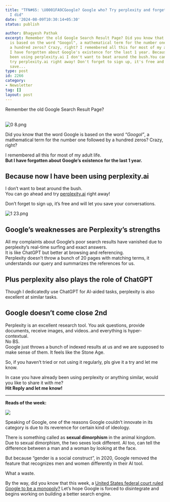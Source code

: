 ```yaml
---
title: "TFN#65: \U0001FA9CGoogle? Google who? Try perplexity and forget Google like
  I did"
date: '2024-08-09T10:30:14+05:30'
status: publish

author: Bhagyesh Pathak
excerpt: Remember the old Google Search Result Page? Did you know that the word Google
  is based on the word "Googol", a mathematical term for the number one followed by
  a hundred zeros? Crazy, right? I remembered all this for most of my adult life.But
  I have forgotten about Google's existence for the last 1 year. Because now I have
  been using perplexity.ai I don't want to beat around the bush.You can go ahead and
  try perplexity.ai right away! Don't forget to sign up, it's free and will let you
  save...
type: post
id: 2266
category:
- Newsletter
tag: []
layout: post
---
```


Remember the old Google Search Result Page?  
​

![0 8.png](https://embed.filekitcdn.com/e/tkwVjiL2WnM6sb9P2ZThes/dZGLeNegsfvSBmUGnMzLbr)

Did you know that the word Google is based on the word *“Googol”*, a mathematical term for the number one followed by a hundred zeros? Crazy, right?

I remembered all this for most of my adult life.  
​**But I have forgotten about Google’s existence for the last 1 year.**

Because now I have been using perplexity.ai
-------------------------------------------

I don’t want to beat around the bush.  
You can go ahead and try [perplexity.ai](https://www.perplexity.ai/) right away!

Don’t forget to sign up, it’s free and will let you save your conversations.

![1 23.png](https://embed.filekitcdn.com/e/tkwVjiL2WnM6sb9P2ZThes/8HP8rgmhx2Xy1UkBNtMjWJ)

Google’s weaknesses are Perplexity’s strengths
----------------------------------------------

All my complaints about Google’s poor search results have vanished due to perplexity’s real-time surfing and exact answers.  
It is like ChatGPT but better at browsing and referencing.  
Perplexity doesn’t throw a bunch of 20 pages with matching terms, it understands our query and summarizes the references for us.

Plus perplexity also plays the role of ChatGPT
----------------------------------------------

Though I dedicatedly use ChatGPT for AI-aided tasks, perplexity is also excellent at similar tasks.

Google doesn’t come close 2nd
-----------------------------

Perplexity is an excellent research tool. You ask questions, provide documents, receive images, and videos..and everything is hyper-contextual.  
No BS.  
Google just throws a bunch of indexed results at us and we are supposed to make sense of them. It feels like the Stone Age.

So, if you haven’t tried or not using it regularly, pls give it a try and let me know.

In case you have already been using perplexity or anything similar, would you like to share it with me?  
​**Hit Reply and let me know!**

---

**Reads of the week:**

[![](https://embed.filekitcdn.com/e/tkwVjiL2WnM6sb9P2ZThes/rbtEdYW7FTyuwS4GmN4Fdo)](https://www.forbes.com/sites/beasleydavid/2020/02/20/google-removes-gender-descriptions-on-ai-tool/)

Speaking of Google, one of the reasons Google couldn’t innovate in its category is due to its reverence for certain kind of ideology.

There is something called as **sexual dimorphism** in the animal kingdom. Due to sexual dimorphism, the two sexes look different. AI too, can tell the difference between a man and a woman by looking at the face.

But because “gender is a social construct”, in 2020, Google removed the feature that recognizes men and women differently in their AI tool.

What a waste.

By the way, did you know that this week, a [United States federal court ruled Google to be a monopoly?](https://www.theverge.com/2024/8/5/24155520/judge-rules-on-us-doj-v-google-antitrust-search-suit) Let’s hope Google is forced to disintegrate and begins working on building a better search engine.